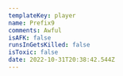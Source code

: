 ```yaml
---
templateKey: player
name: Prefix9
comments: Awful
isAFK: false
runsInGetsKilled: false
isToxic: false
date: 2022-10-31T20:38:42.544Z
---
```

